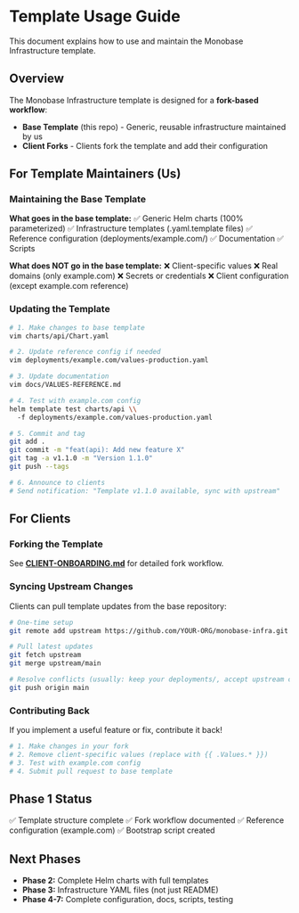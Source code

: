 # Template Usage Guide

This document explains how to use and maintain the Monobase Infrastructure template.

## Overview

The Monobase Infrastructure template is designed for a **fork-based workflow**:

- **Base Template** (this repo) - Generic, reusable infrastructure maintained by us
- **Client Forks** - Clients fork the template and add their configuration

## For Template Maintainers (Us)

### Maintaining the Base Template

**What goes in the base template:**
✅ Generic Helm charts (100% parameterized)
✅ Infrastructure templates (.yaml.template files)
✅ Reference configuration (deployments/example.com/)
✅ Documentation
✅ Scripts

**What does NOT go in the base template:**
❌ Client-specific values
❌ Real domains (only example.com)
❌ Secrets or credentials
❌ Client configuration (except example.com reference)

### Updating the Template

```bash
# 1. Make changes to base template
vim charts/api/Chart.yaml

# 2. Update reference config if needed
vim deployments/example.com/values-production.yaml

# 3. Update documentation
vim docs/VALUES-REFERENCE.md

# 4. Test with example.com config
helm template test charts/api \\
  -f deployments/example.com/values-production.yaml

# 5. Commit and tag
git add .
git commit -m "feat(api): Add new feature X"
git tag -a v1.1.0 -m "Version 1.1.0"
git push --tags

# 6. Announce to clients
# Send notification: "Template v1.1.0 available, sync with upstream"
```

## For Clients

### Forking the Template

See **[CLIENT-ONBOARDING.md](CLIENT-ONBOARDING.md)** for detailed fork workflow.

### Syncing Upstream Changes

Clients can pull template updates from the base repository:

```bash
# One-time setup
git remote add upstream https://github.com/YOUR-ORG/monobase-infra.git

# Pull latest updates
git fetch upstream
git merge upstream/main

# Resolve conflicts (usually: keep your deployments/, accept upstream changes)
git push origin main
```

### Contributing Back

If you implement a useful feature or fix, contribute it back!

```bash
# 1. Make changes in your fork
# 2. Remove client-specific values (replace with {{ .Values.* }})
# 3. Test with example.com config
# 4. Submit pull request to base template
```

## Phase 1 Status

✅ Template structure complete
✅ Fork workflow documented
✅ Reference configuration (example.com)
✅ Bootstrap script created

## Next Phases

- **Phase 2:** Complete Helm charts with full templates
- **Phase 3:** Infrastructure YAML files (not just README)
- **Phase 4-7:** Complete configuration, docs, scripts, testing
